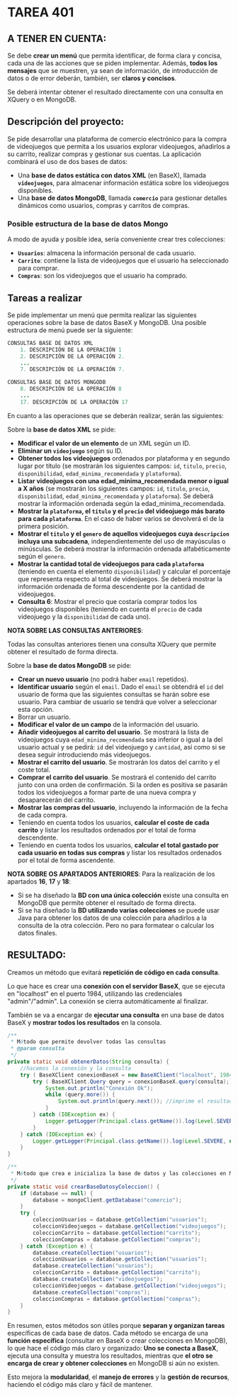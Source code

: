 # TAREA 401

## A TENER EN CUENTA:
Se debe **crear un menú** que permita identificar, de forma clara y concisa, cada una de las acciones que se piden implementar. Además, **todos los mensajes** que se muestren, ya sean de información, de introducción de datos o de error deberán, también, ser **claros y concisos**.

Se deberá intentar obtener el resultado directamente con una consulta en XQuery o en MongoDB. 

## Descripción del proyecto:

Se pide desarrollar una plataforma de comercio electrónico para la compra de videojuegos que permita a los usuarios explorar videojuegos, añadirlos a su carrito, realizar compras y gestionar sus cuentas. La aplicación combinará el uso de dos bases de datos:

- Una **base de datos estática con datos XML** (en BaseX), llamada **``videojuegos``**, para almacenar información estática sobre los videojuegos disponibles.
- Una **base de datos MongoDB**, llamada **``comercio``** para gestionar detalles dinámicos como usuarios, compras y carritos de compras.

### Posible estructura de la base de datos Mongo
A modo de ayuda y posible idea, sería conveniente crear tres colecciones:

- **``Usuarios``**: almacena la información personal de cada usuario.
- **``Carrito``**: contiene la lista de videojuegos que el usuario ha seleccionado para comprar.
- **``Compras``**: son los videojuegos que el usuario ha comprado.

## Tareas a realizar
Se pide implementar un menú que permita realizar las siguientes operaciones sobre la base de datos BaseX y MongoDB. Una posible estructura de menú puede ser la siguiente:

```java
CONSULTAS BASE DE DATOS XML
    1. DESCRIPCIÓN DE LA OPERACIÓN 1
    2. DESCRIPCIÓN DE LA OPERACIÓN 2.
    ...
    7. DESCRIPCIÓN DE LA OPERACIÓN 7.

CONSULTAS BASE DE DATOS MONGODB
    8. DESCRIPCIÓN DE LA OPERACIÓN 8
    ...
    17. DESCRIPCIÓN DE LA OPERACIÓN 17
```

En cuanto a las operaciones que se deberán realizar, serán las siguientes:

Sobre la **base de datos XML** se pide:

- **Modificar el valor de un elemento** de un XML según un ID.
- **Eliminar un ``videojuego``** según su ID.
- **Obtener todos los videojuegos** ordenados por plataforma y en segundo lugar por título (se mostrarán los siguientes campos: ``id``, ``titulo``, ``precio``, ``disponibilidad``, ``edad_minima_recomendada`` y ``plataforma``).
- **Listar videojuegos con una edad_minima_recomendada menor o igual a X años** (se mostrarán los siguientes campos: ``id``, ``titulo``, ``precio``, ``disponibilidad``, ``edad_minima_recomendada`` y ``plataforma``). Se deberá mostrar la información ordenada según la edad_minima_recomendada.
- **Mostrar la ``plataforma``, el ``titulo`` y el ``precio`` del videojuego más barato para cada ``plataforma``**. En el caso de haber varios se devolverá el de la primera posición.
- **Mostrar el ``titulo`` y el ``genero`` de aquellos videojuegos cuya ``descripcion`` incluya una subcadena**, independientemente del uso de mayúsculas o minúsculas. Se deberá mostrar la información ordenada alfabéticamente según el ``genero``.
- **Mostrar la cantidad total de videojuegos para cada ``plataforma``** (teniendo en cuenta el elemento ``disponibilidad``) y calcular el porcentaje que representa respecto al total de videojuegos. Se deberá mostrar la información ordenada de forma descendente por la cantidad de videojuegos.
- **Consulta 6**: Mostrar el precio que costaría comprar todos los videojuegos disponibles (teniendo en cuenta el ``precio`` de cada videojuego y la ``disponibilidad`` de cada uno).

**NOTA SOBRE LAS CONSULTAS ANTERIORES**:

Todas las consultas anteriores tienen una consulta XQuery que permite obtener el resultado de forma directa.

Sobre la **base de datos MongoDB** se pide:

- **Crear un nuevo usuario** (no podrá haber ``email`` repetidos).
- **Identificar usuario** según el ``email``. Dado el ``email`` se obtendrá el ``id`` del usuario de forma que las siguientes consultas se harán sobre ese usuario. Para cambiar de usuario se tendrá que volver a seleccionar esta opción.
- Borrar un usuario.
- **Modificar el valor de un campo** de la información del usuario.
- **Añadir videojuegos al carrito del usuario**. Se mostrará la lista de videojuegos cuya ``edad_minima_recomendada`` sea inferior o igual a la del usuario actual y se pedirá: ``id`` del videojuego y ``cantidad``, así como si se desea seguir introduciendo más videojuegos.
- **Mostrar el carrito del usuario**. Se mostrarán los datos del carrito y el coste total.
- **Comprar el carrito del usuario**. Se mostrará el contenido del carrito junto con una orden de confirmación. Si la orden es positiva se pasarán todos los videojuegos a formar parte de una nueva compra y desaparecerán del carrito.
- **Mostrar las compras del usuario**, incluyendo la información de la fecha de cada compra.
- Teniendo en cuenta todos los usuarios, **calcular el coste de cada carrito** y listar los resultados ordenados por el total de forma descendente.
- Teniendo en cuenta todos los usuarios, **calcular el total gastado por cada usuario en todas sus compras** y listar los resultados ordenados por el total de forma ascendente.

**NOTA SOBRE OS APARTADOS ANTERIORES**:
Para la realización de los apartados **16**, **17** y **18**:

- Si se ha diseñado la **BD con una única colección** existe una consulta en MongoDB que permite obtener el resultado de forma directa.
- Si se ha diseñado la **BD utilizando varias colecciones** se puede usar Java para obtener los datos de una colección para añadirlos a la consulta de la otra colección. Pero no para formatear o calcular los datos finales.

## RESULTADO:
Creamos un método que evitará **repetición de código en cada consulta**. 

Lo que hace es crear una **conexión con el servidor BaseX**, que se ejecuta en "localhost" en el puerto 1984, utilizando las credenciales "admin"/"admin". La conexión se cierra automáticamente al finalizar.

También se va a encargar de **ejecutar una consulta** en una base de datos BaseX y **mostrar todos los resultados** en la consola. 

```java
/**
 * Método que permite devolver todas las consultas
 * @param consulta 
 */
private static void obtenerDatos(String consulta) {
    //hacemos la conexión y la consulta
    try ( BaseXClient conexionBaseX = new BaseXClient("localhost", 1984, "admin", "admin");) {
        try ( BaseXClient.Query query = conexionBaseX.query(consulta);) {
            System.out.println("Conexión Ok");
            while (query.more()) {
                System.out.println(query.next()); //imprime el resultado de todas las líneas
            }
        } catch (IOException ex) {
            Logger.getLogger(Principal.class.getName()).log(Level.SEVERE, null, ex);
        }
    } catch (IOException ex) {
        Logger.getLogger(Principal.class.getName()).log(Level.SEVERE, null, ex);
    }
}
```

```java
/**
 * Método que crea e inicializa la base de datos y las colecciones en MongoDB. 
 */
private static void crearBaseDatosyColeccion() {
    if (database == null) {
        database = mongoClient.getDatabase("comercio");
    }
    try {
        coleccionUsuarios = database.getCollection("usuarios");
        coleccionVideojuegos = database.getCollection("videojuegos");
        coleccionCarrito = database.getCollection("carrito");
        coleccionCompras = database.getCollection("compras");
    } catch (Exception e) {
        database.createCollection("usuarios");
        coleccionUsuarios = database.getCollection("usuarios");
        database.createCollection("usuarios");
        coleccionCarrito = database.getCollection("carrito");
        database.createCollection("videojuegos");
        coleccionVideojuegos = database.getCollection("videojuegos");
        database.createCollection("compras");
        coleccionCompras = database.getCollection("compras");
    }
}
```

En resumen, estos métodos son útiles porque **separan y organizan tareas** específicas de cada base de datos. Cada método se encarga de una **función específica** (consultar en BaseX o crear colecciones en MongoDB), lo que hace el código más claro y organizado: **Uno se conecta a BaseX**, ejecuta una consulta y muestra los resultados, mientras que **el otro se encarga de crear y obtener colecciones** en MongoDB si aún no existen. 

Esto mejora la **modularidad**, el **manejo de errores** y la **gestión de recursos**, haciendo el código más claro y fácil de mantener.